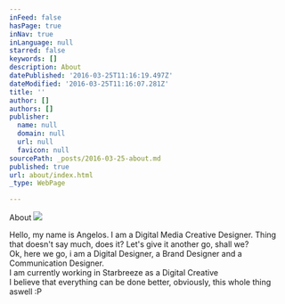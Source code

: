 ```yaml
---
inFeed: false
hasPage: true
inNav: true
inLanguage: null
starred: false
keywords: []
description: About
datePublished: '2016-03-25T11:16:19.497Z'
dateModified: '2016-03-25T11:16:07.281Z'
title: ''
author: []
authors: []
publisher:
  name: null
  domain: null
  url: null
  favicon: null
sourcePath: _posts/2016-03-25-about.md
published: true
url: about/index.html
_type: WebPage

---
```

About
![](https://the-grid-user-content.s3-us-west-2.amazonaws.com/e53134c6-c6fa-4384-83e6-f2770ac6a896.jpg)

Hello, my name is Angelos. I am a Digital Media Creative Designer. Thing that doesn't say much, does it? Let's give it another go, shall we?  
Ok, here we go, i am a Digital Designer, a Brand Designer and a Communication Designer.    
I am currently working in Starbreeze as a Digital Creative  
I believe that everything can be done better, obviously, this whole thing aswell :P